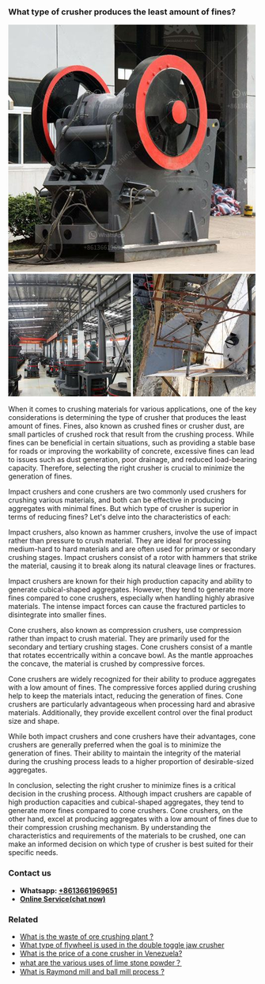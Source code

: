 <h3>What type of crusher produces the least amount of fines?</h3><img src='1701744882.jpg' alt=''><p>When it comes to crushing materials for various applications, one of the key considerations is determining the type of crusher that produces the least amount of fines. Fines, also known as crushed fines or crusher dust, are small particles of crushed rock that result from the crushing process. While fines can be beneficial in certain situations, such as providing a stable base for roads or improving the workability of concrete, excessive fines can lead to issues such as dust generation, poor drainage, and reduced load-bearing capacity. Therefore, selecting the right crusher is crucial to minimize the generation of fines.</p><p>Impact crushers and cone crushers are two commonly used crushers for crushing various materials, and both can be effective in producing aggregates with minimal fines. But which type of crusher is superior in terms of reducing fines? Let's delve into the characteristics of each:</p><p>Impact crushers, also known as hammer crushers, involve the use of impact rather than pressure to crush material. They are ideal for processing medium-hard to hard materials and are often used for primary or secondary crushing stages. Impact crushers consist of a rotor with hammers that strike the material, causing it to break along its natural cleavage lines or fractures.</p><p>Impact crushers are known for their high production capacity and ability to generate cubical-shaped aggregates. However, they tend to generate more fines compared to cone crushers, especially when handling highly abrasive materials. The intense impact forces can cause the fractured particles to disintegrate into smaller fines.</p><p>Cone crushers, also known as compression crushers, use compression rather than impact to crush material. They are primarily used for the secondary and tertiary crushing stages. Cone crushers consist of a mantle that rotates eccentrically within a concave bowl. As the mantle approaches the concave, the material is crushed by compressive forces.</p><p>Cone crushers are widely recognized for their ability to produce aggregates with a low amount of fines. The compressive forces applied during crushing help to keep the materials intact, reducing the generation of fines. Cone crushers are particularly advantageous when processing hard and abrasive materials. Additionally, they provide excellent control over the final product size and shape.</p><p>While both impact crushers and cone crushers have their advantages, cone crushers are generally preferred when the goal is to minimize the generation of fines. Their ability to maintain the integrity of the material during the crushing process leads to a higher proportion of desirable-sized aggregates.</p><p>In conclusion, selecting the right crusher to minimize fines is a critical decision in the crushing process. Although impact crushers are capable of high production capacities and cubical-shaped aggregates, they tend to generate more fines compared to cone crushers. Cone crushers, on the other hand, excel at producing aggregates with a low amount of fines due to their compression crushing mechanism. By understanding the characteristics and requirements of the materials to be crushed, one can make an informed decision on which type of crusher is best suited for their specific needs.</p><h3>Contact us</h3><ul><li><strong>Whatsapp:&nbsp;<a href="https://wa.me/8613661969651">+8613661969651</a></strong></li><li><a href="https://swt.shibang-china.com/?git&amp;zhl&amp;What type of crusher produces the least amount of fines"><strong>Online Service(chat now)</strong></a></li></ul><h3>Related</h3><ul><li><a href='What is the waste of ore crushing plant .md'>What is the waste of ore crushing plant ?</a></li><li><a href='What type of flywheel is used in the double toggle jaw crusher.md'>What type of flywheel is used in the double toggle jaw crusher</a></li><li><a href='What is the price of a cone crusher in Venezuela.md'>What is the price of a cone crusher in Venezuela?</a></li><li><a href='what are the various uses of lime stone powder？.md'>what are the various uses of lime stone powder？</a></li><li><a href='What is Raymond mill and ball mill process .md'>What is Raymond mill and ball mill process ?</a></li></ul>